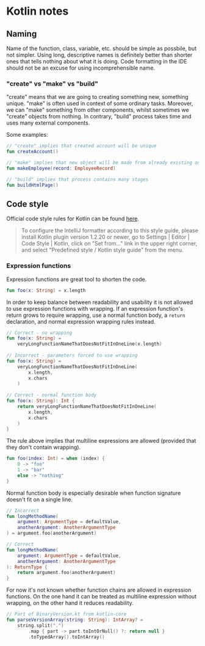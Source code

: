 # Kotlin notes

## Naming

Name of the function, class, variable, etc. should be simple as possbile, but not simpler. Using long, descriptive names is definitely better than shorter ones that tells nothing about what it is doing. Code formatting in the IDE should not be an excuse for using incomprehensible name.

### "create" vs "make" vs "build"

"create" means that we are going to creating something new, something unique. "make" is often used in context of some ordinary tasks. Moreover, we can "make" something from other components, whilst sometimes we "create" objects from nothing. In contrary, "build" process takes time and uses many external components.

Some examples:

```kotlin
// "create" implies that created account will be unique
fun createAccount()

// "make" implies that new object will be made from already existing one
fun makeEmployee(record: EmployeeRecord)

// "build" implies that process contains many stages
fun buildHtmlPage()
```

## Code style

Official code style rules for Kotlin can be found [here](https://kotlinlang.org/docs/reference/coding-conventions.html).

> To configure the IntelliJ formatter according to this style guide, please install Kotlin plugin version 1.2.20 or newer, go to Settings | Editor | Code Style | Kotlin, click on "Set from…" link in the upper right corner, and select "Predefined style / Kotlin style guide" from the menu.

### Expression functions

Expression functions are great tool to shorten the code. 

```kotlin
fun foo(x: String) = x.length
```

In order to keep balance between readability and usability it is not allowed to use expression functions with wrapping. If an expression function's return grows to require wrapping, use a normal function body, a `return` declaration, and normal expression wrapping rules instead.

```kotlin
// Correct - no wrapping
fun foo(x: String) =
    veryLongFunctionNameThatDoesNotFitInOneLine(x.length)
    
// Incorrect - parameters forced to use wrapping
fun foo(x: String) =
    veryLongFunctionNameThatDoesNotFitInOneLine(
        x.length,
        x.chars
    )
        
// Correct - normal function body
fun foo(x: String): Int {
    return veryLongFunctionNameThatDoesNotFitInOneLine(
        x.length,
        x.chars
    )
}
```

The rule above implies that multiline expressions are allowed (provided that they don't contain wrapping).

```kotlin
fun foo(index: Int) = when (index) {
    0 -> "foo"
    1 -> "bar"
    else -> "nothing"
}
```

Normal function body is especially desirable when function signature doesn't fit on a single line.

```kotlin
// Incorrect
fun longMethodName(
    argument: ArgumentType = defaultValue,
    anotherArgument: AnotherArgumentType
) = argument.foo(anotherArgument)

// Correct
fun longMethodName(
    argument: ArgumentType = defaultValue,
    anotherArgument: AnotherArgumentType
): ReturnType {
    return argument.foo(anotherArgument)
}
```

For now it's not known whether function chains are allowed in expression functions. On the one hand it can be treated as multiline expression without wrapping, on the other hand it reduces readability.

```kotlin
// Part of BinaryVersion.kt from kotlin-core
fun parseVersionArray(string: String): IntArray? =
    string.split(".")
        .map { part -> part.toIntOrNull() ?: return null }
        .toTypedArray().toIntArray()
```
